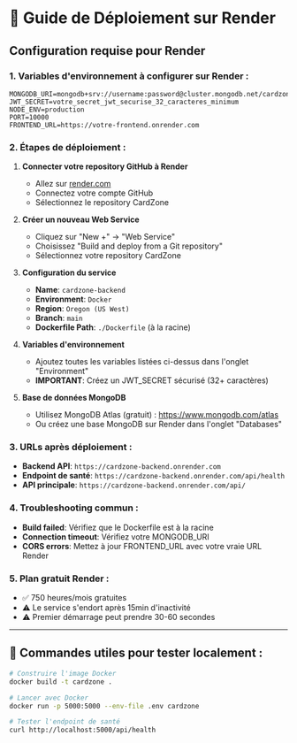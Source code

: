 # 🚀 Guide de Déploiement sur Render

## Configuration requise pour Render

### 1. Variables d'environnement à configurer sur Render :

```
MONGODB_URI=mongodb+srv://username:password@cluster.mongodb.net/cardzone
JWT_SECRET=votre_secret_jwt_securise_32_caracteres_minimum
NODE_ENV=production
PORT=10000
FRONTEND_URL=https://votre-frontend.onrender.com
```

### 2. Étapes de déploiement :

1. **Connecter votre repository GitHub à Render**
   - Allez sur [render.com](https://render.com)
   - Connectez votre compte GitHub
   - Sélectionnez le repository CardZone

2. **Créer un nouveau Web Service**
   - Cliquez sur "New +" → "Web Service"
   - Choisissez "Build and deploy from a Git repository"
   - Sélectionnez votre repository CardZone

3. **Configuration du service**
   - **Name**: `cardzone-backend`
   - **Environment**: `Docker`
   - **Region**: `Oregon (US West)`
   - **Branch**: `main`
   - **Dockerfile Path**: `./Dockerfile` (à la racine)

4. **Variables d'environnement**
   - Ajoutez toutes les variables listées ci-dessus dans l'onglet "Environment"
   - **IMPORTANT**: Créez un JWT_SECRET sécurisé (32+ caractères)

5. **Base de données MongoDB**
   - Utilisez MongoDB Atlas (gratuit) : https://www.mongodb.com/atlas
   - Ou créez une base MongoDB sur Render dans l'onglet "Databases"

### 3. URLs après déploiement :

- **Backend API**: `https://cardzone-backend.onrender.com`
- **Endpoint de santé**: `https://cardzone-backend.onrender.com/api/health`
- **API principale**: `https://cardzone-backend.onrender.com/api/`

### 4. Troubleshooting commun :

- **Build failed**: Vérifiez que le Dockerfile est à la racine
- **Connection timeout**: Vérifiez votre MONGODB_URI
- **CORS errors**: Mettez à jour FRONTEND_URL avec votre vraie URL Render

### 5. Plan gratuit Render :

- ✅ 750 heures/mois gratuites
- ⚠️ Le service s'endort après 15min d'inactivité
- ⚠️ Premier démarrage peut prendre 30-60 secondes

---

## 🔧 Commandes utiles pour tester localement :

```bash
# Construire l'image Docker
docker build -t cardzone .

# Lancer avec Docker
docker run -p 5000:5000 --env-file .env cardzone

# Tester l'endpoint de santé
curl http://localhost:5000/api/health
```